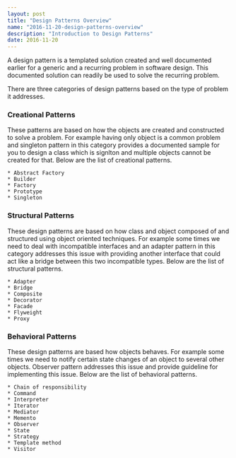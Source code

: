 ```yaml
---
layout: post
title: "Design Patterns Overview"
name: "2016-11-20-design-patterns-overview"
description: "Introduction to Design Patterns"
date: 2016-11-20
---
```


<p>A design pattern is a templated solution created and well documented earlier for a generic and a recurring problem in software design. This documented solution can readily be used to solve the recurring problem.</p>

<p>
There are three categories of design patterns based on the type of problem it addresses.
</p>

### Creational Patterns
<p>
These patterns are based on how the objects are created and constructed to solve a problem. For example having only object is a common problem and singleton pattern in this category provides a documented sample for you to design a class which is signlton and multiple objects cannot be created for that. Below are the list of creational patterns.
</p>

    * Abstract Factory
    * Builder
    * Factory
    * Prototype
    * Singleton

### Structural Patterns
<p>
These design patterns are based on how class and object composed of and structured using object oriented techniques. For example some times we need to deal with incompatible interfaces and an adapter pattern in this category addresses this issue with providing another interface that could act like a bridge between this two incompatible types. Below are the list of structural patterns.
</p>

    * Adapter
    * Bridge
    * Composite
    * Decorator
    * Facade
    * Flyweight
    * Proxy
    
### Behavioral Patterns
<p>
These design patterns are based how objects behaves. For example some times we need to notify certain state changes of an object to several other objects. Observer pattern addresses this issue and provide guideline for implementing this issue. Below are the list of behavioral patterns.
</p>

    * Chain of responsibility
    * Command
    * Interpreter
    * Iterator
    * Mediator
    * Memento
    * Observer
    * State
    * Strategy
    * Template method
    * Visitor